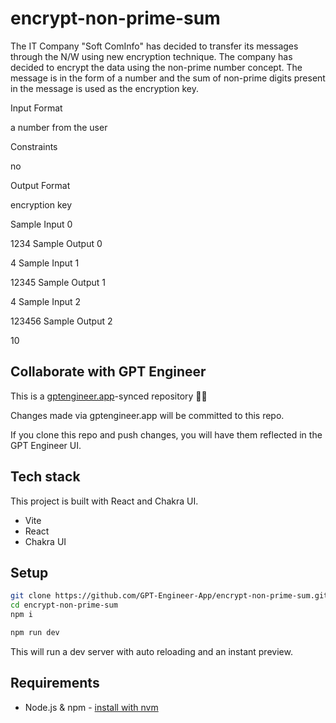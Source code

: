# encrypt-non-prime-sum

The IT Company "Soft ComInfo" has decided to transfer its messages through the N/W using new encryption technique. The company has decided to encrypt the data using the non-prime number concept. The message is in the form of a number and the sum of non-prime digits present in the message is used as the encryption key.

Input Format

a number from the user

Constraints

no

Output Format

encryption key

Sample Input 0

1234
Sample Output 0

4
Sample Input 1

12345
Sample Output 1

4
Sample Input 2

123456
Sample Output 2

10  

## Collaborate with GPT Engineer

This is a [gptengineer.app](https://gptengineer.app)-synced repository 🌟🤖

Changes made via gptengineer.app will be committed to this repo.

If you clone this repo and push changes, you will have them reflected in the GPT Engineer UI.

## Tech stack

This project is built with React and Chakra UI.

- Vite
- React
- Chakra UI

## Setup

```sh
git clone https://github.com/GPT-Engineer-App/encrypt-non-prime-sum.git
cd encrypt-non-prime-sum
npm i
```

```sh
npm run dev
```

This will run a dev server with auto reloading and an instant preview.

## Requirements

- Node.js & npm - [install with nvm](https://github.com/nvm-sh/nvm#installing-and-updating)
